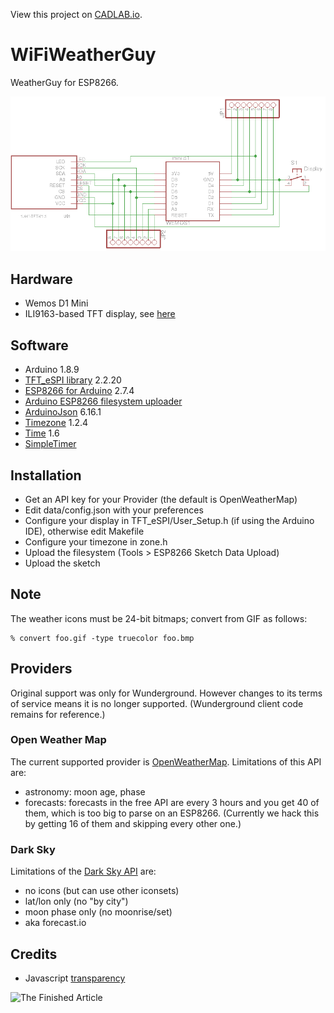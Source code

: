 View this project on [CADLAB.io](https://cadlab.io/project/1280). 

# WiFiWeatherGuy
WeatherGuy for ESP8266.

![Schematic](eagle/schematic.png)

## Hardware
- Wemos D1 Mini
- ILI9163-based TFT display, see [here](http://henrysbench.capnfatz.com/henrys-bench/arduino-displays/arduino-1-44-in-spi-tft-display-tutorial/)

## Software
- Arduino 1.8.9
- [TFT_eSPI library](https://github.com/Bodmer/TFT_eSPI) 2.2.20
- [ESP8266 for Arduino](https://github.com/esp8266/Arduino.git) 2.7.4
- [Arduino ESP8266 filesystem uploader](https://github.com/esp8266/arduino-esp8266fs-plugin)
- [ArduinoJson](http://arduinojson.org/) 6.16.1
- [Timezone](https://github.com/JChristensen/Timezone) 1.2.4
- [Time](https://github.com/PaulStoffregen/Time) 1.6
- [SimpleTimer](https://github.com/schinken/SimpleTimer)

## Installation
- Get an API key for your Provider (the default is OpenWeatherMap)
- Edit data/config.json with your preferences
- Configure your display in TFT_eSPI/User_Setup.h (if using the Arduino IDE), otherwise edit Makefile
- Configure your timezone in zone.h
- Upload the filesystem (Tools > ESP8266 Sketch Data Upload)
- Upload the sketch

## Note
The weather icons must be 24-bit bitmaps; convert from GIF as follows:

    % convert foo.gif -type truecolor foo.bmp 

## Providers
Original support was only for Wunderground. However changes to its
terms of service means it is no longer supported. (Wunderground
client code remains for reference.)

### Open Weather Map
The current supported provider is [OpenWeatherMap](https://openweathermap.org).
Limitations of this API are:
- astronomy: moon age, phase
- forecasts: forecasts in the free API are every 3 hours and you get 40 of
them, which is too big to parse on an ESP8266. (Currently we hack this by
getting 16 of them and skipping every other one.)

### Dark Sky
Limitations of the [Dark Sky API](https://darksky.net/dev/docs) are:
- no icons (but can use other iconsets)
- lat/lon only (no "by city")
- moon phase only (no moonrise/set)
- aka forecast.io

## Credits
- Javascript [transparency](https://github.com/leonidas/transparency)

![The Finished Article](eagle/wwg.png)
